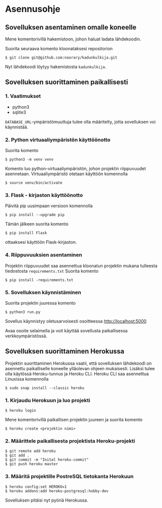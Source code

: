 # Asennusohje

## Sovelluksen asentaminen omalle koneelle

Mene komentorivillä hakemistoon, johon haluat ladata lähdekoodin.

Suorita seuraava komento kloonataksesi repositorion

```
$ git clone git@github.com:noorary/kadunkulkija.git
``` 
Nyt lähdekoodi löytyy hakemistosta `kadunkulkija`.

## Sovelluksen suorittaminen paikallisesti

### 1. Vaatimukset

* python3
* sqlite3

`DATABASE_URL`-ympäristömuuttuja tulee olla määritelty, jotta sovelluksen voi käynnistää.

### 2. Python virtuaaliympäristön käyttöönotto

Suorita komento

```
$ python3 -m venv venv
```
Komento luo python-virtuaaliympäristön, johon projektin riippuvuudet asennetaan. Virtuaaliympäristö otetaan käyttöön komennolla

```
$ source venv/bin/activate
```

### 3. Flask - kirjaston käyttöönotto

Päivitä pip uusimpaan versioon komennolla
```
$ pip install --upgrade pip
```
Tämän jälkeen suorita komento 
```
$ pip install Flask
```
ottaaksesi käyttöön Flask-kirjaston.

### 4. Riippuvuuksien asentaminen

Projektin riippuvuudet saa asennettua kloonatun projektin mukana tulleesta tiedostosta `requirements.txt`
Suorita komento
```
$ pip install -requirements.txt
```
### 5. Sovelluksen käynnistäminen 

Suorita projektin juuressa komento
```
$ python3 run.py
```
Sovellus käynnistyy oletusarvoisesti osoitteessa [http://localhost:5000](http://localhost:5000)

Avaa osoite selaimella ja voit käyttää sovellusta paikallisessa verkkoympäristössä.

## Sovelluksen suorittaminen Herokussa

Projektin suorittaminen Herokussa vaatii, että sovelluksen lähdekoodi on asennettu paikalliselle koneelle ylläolevan ohjeen mukaisesti. Lisäksi tulee olla käytössä Heroku-tunnus ja Heroku CLI. 
Heroku CLI saa asennettua Linuxissa komennolla
```
$ sudo snap install --classic heroku
```

### 1. Kirjaudu Herokuun ja luo projekti

```
$ heroku login
```

Mene komentorivillä paikallisen projektin juureen ja suorita komento
```
$ heroku create <projektin nimi>
```

### 2. Määrittele paikallisesta projektista Heroku-projekti
```
$ git remote add heroku
$ git add .
$ git commit -m "Inital heroku-commit"
$ git push heroku master
```

### 3. Määritä projektille PostreSQL tietokanta Herokuun

```
$ heroku config:set HEROKU=1
$ heroku addons:add heroku-postgresql:hobby-dev
```
Sovelluksen pitäisi nyt pyöriä Herokussa.





